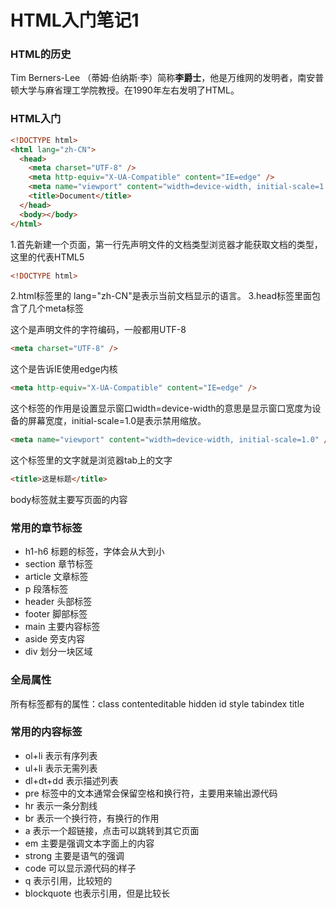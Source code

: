# HTML入门笔记1

### HTML的历史
Tim Berners-Lee （蒂姆·伯纳斯·李）简称**李爵士**，他是万维网的发明者，南安普顿大学与麻省理工学院教授。在1990年左右发明了HTML。

### HTML入门
```html
<!DOCTYPE html>
<html lang="zh-CN">
  <head>
    <meta charset="UTF-8" />
    <meta http-equiv="X-UA-Compatible" content="IE=edge" />
    <meta name="viewport" content="width=device-width, initial-scale=1.0" />
    <title>Document</title>
  </head>
  <body></body>
</html>

```
1.首先新建一个页面，第一行先声明文件的文档类型浏览器才能获取文档的类型，这里的代表HTML5
```html
<!DOCTYPE html>
```
2.html标签里的 lang="zh-CN"是表示当前文档显示的语言。
3.head标签里面包含了几个meta标签

这个是声明文件的字符编码，一般都用UTF-8
```html
<meta charset="UTF-8" />
```
这个是告诉IE使用edge内核
```html
<meta http-equiv="X-UA-Compatible" content="IE=edge" />
```
这个标签的作用是设置显示窗口width=device-width的意思是显示窗口宽度为设备的屏幕宽度，initial-scale=1.0是表示禁用缩放。
```html
<meta name="viewport" content="width=device-width, initial-scale=1.0" />
```
这个标签里的文字就是浏览器tab上的文字
```html
<title>这是标题</title>
```
body标签就主要写页面的内容

### 常用的章节标签

* h1-h6 标题的标签，字体会从大到小
* section 章节标签
* article 文章标签
* p 段落标签
* header 头部标签
* footer 脚部标签
* main 主要内容标签
* aside 旁支内容
* div 划分一块区域

### 全局属性
所有标签都有的属性：class contenteditable hidden id style tabindex title

### 常用的内容标签
* ol+li 表示有序列表
* ul+li 表示无需列表
* dl+dt+dd 表示描述列表
* pre 标签中的文本通常会保留空格和换行符，主要用来输出源代码
* hr 表示一条分割线
* br 表示一个换行符，有换行的作用
* a 表示一个超链接，点击可以跳转到其它页面
* em 主要是强调文本字面上的内容
* strong 主要是语气的强调
* code 可以显示源代码的样子
* q 表示引用，比较短的
* blockquote 也表示引用，但是比较长


